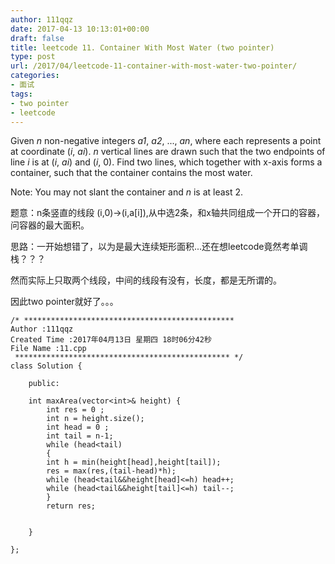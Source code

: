```yaml
---
author: 111qqz
date: 2017-04-13 10:13:01+00:00
draft: false
title: leetcode 11. Container With Most Water (two pointer)
type: post
url: /2017/04/leetcode-11-container-with-most-water-two-pointer/
categories:
- 面试
tags:
- two pointer
- leetcode
---
```


Given _n_ non-negative integers _a1_, _a2_, ..., _an_, where each represents a point at coordinate (_i_, _ai_). _n_ vertical lines are drawn such that the two endpoints of line _i_ is at (_i_, _ai_) and (_i_, 0). Find two lines, which together with x-axis forms a container, such that the container contains the most water.

Note: You may not slant the container and _n_ is at least 2.

题意：n条竖直的线段 (i,0)->(i,a[i]),从中选2条，和x轴共同组成一个开口的容器，问容器的最大面积。

思路：一开始想错了，以为是最大连续矩形面积...还在想leetcode竟然考单调栈？？？

然而实际上只取两个线段，中间的线段有没有，长度，都是无所谓的。

因此two pointer就好了。。。

    
    /* ***********************************************
    Author :111qqz
    Created Time :2017年04月13日 星期四 18时06分42秒
    File Name :11.cpp
     ************************************************ */
    class Solution {
    
        public:
    
    	int maxArea(vector<int>& height) {
    	    int res = 0 ;
    	    int n = height.size();
    	    int head = 0 ;
    	    int tail = n-1;
    	    while (head<tail)
    	    {
    		int h = min(height[head],height[tail]);
    		res = max(res,(tail-head)*h);
    		while (head<tail&&height[head]<=h) head++;
    		while (head<tail&&height[tail]<=h) tail--;
    	    }
    	    return res;
    
    
    	}
    
    };
    



